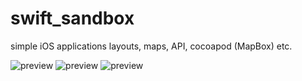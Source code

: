 # swift_sandbox
simple iOS applications
layouts, maps, API, cocoapod (MapBox) etc.

![preview](http://i.piccy.info/i9/ab4627765c6b32784add65593b84a0d9/1540730517/42352/1278408/Screen_Shot_2018_10_28_at_2_36_21_PM_800.jpg)
![preview](http://i.piccy.info/i9/cb36ae8874aad772c6b7336847d84acf/1540730536/28936/1278408/Screen_Shot_2018_10_28_at_2_26_32_PM_800.jpg)
![preview](http://i.piccy.info/i9/a5bea3fe388115cf037ea9730c639565/1540730544/31664/1278408/Screen_Shot_2018_10_28_at_2_23_23_PM_800.jpg)
